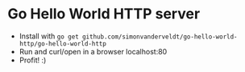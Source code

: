 # Go Hello World HTTP server

- Install with `go get github.com/simonvanderveldt/go-hello-world-http/go-hello-world-http`
- Run and curl/open in a browser localhost:80
- Profit! :)
